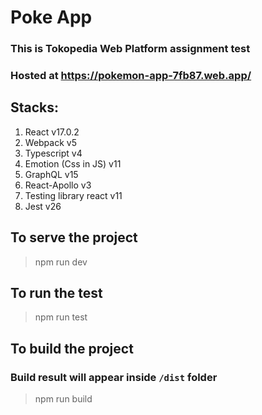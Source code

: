 # Poke App
### This is Tokopedia Web Platform assignment test
### Hosted at https://pokemon-app-7fb87.web.app/

## Stacks:
1. React v17.0.2
2. Webpack v5
3. Typescript v4
4. Emotion (Css in JS) v11
5. GraphQL v15
6. React-Apollo v3
7. Testing library react v11
8. Jest v26

## To serve the project
> npm run dev

## To run the test
> npm run test

## To build the project
### Build result will appear inside `/dist` folder
> npm run build
